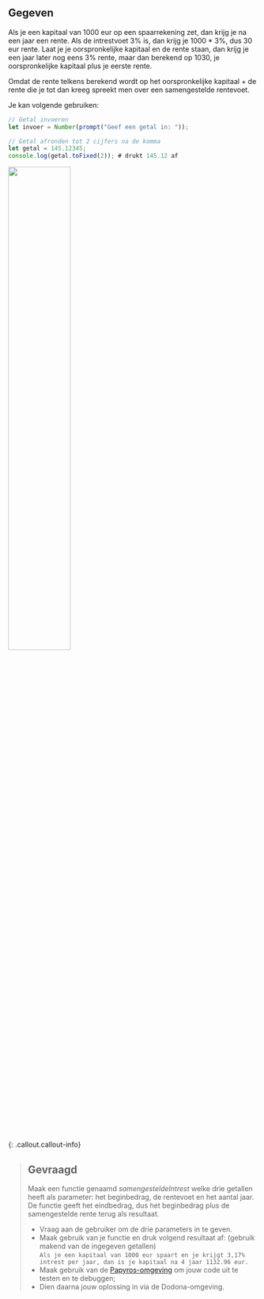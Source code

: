 ## Gegeven
Als je een kapitaal van 1000 eur op een spaarrekening zet, dan krijg je na een jaar een rente. Als de intrestvoet 3% is, dan krijg je 1000 * 3%, dus 30 eur rente. Laat je je oorspronkelijke kapitaal en de rente staan, dan krijg je een jaar later nog eens 3% rente, maar dan berekend op 1030, je oorspronkelijke kapitaal plus je eerste rente.

Omdat de rente telkens berekend wordt op het oorspronkelijke kapitaal + de rente die je tot dan kreeg spreekt men over een samengestelde rentevoet.

Je kan volgende gebruiken:
``` Javascript
// Getal invoeren
let invoer = Number(prompt("Geef een getal in: "));

// Getal afronden tot 2 cijfers na de komma
let getal = 145.12345;
console.log(getal.toFixed(2)); # drukt 145.12 af
```

<img src="https://images.pexels.com/photos/6256068/pexels-photo-6256068.jpeg?cs=srgb&dl=pexels-karolina-grabowska-6256068.jpg&fm=jpg&w=640&h=427&_gl=1*1jvgzhi*_ga*MzM2NTYwNzI2LjE3MjQxNTM5OTI.*_ga_8JE65Q40S6*MTcyNDE1Mzk5MS4xLjEuMTcyNDE1NTA0OS4wLjAuMA.." width="50%"/>


{: .callout.callout-info}
> ## Gevraagd
> Maak een functie genaamd *samengesteldeIntrest* welke drie getallen heeft als parameter: het beginbedrag, de rentevoet en het aantal jaar. De functie geeft het eindbedrag, dus het beginbedrag plus de samengestelde rente terug als resultaat.
> * Vraag aan de gebruiker om de drie parameters in te geven.
> * Maak gebruik van je functie en druk volgend resultaat af: (gebruik makend van de ingegeven getallen)<br>
`Als je een kapitaal van 1000 eur spaart en je krijgt 3,17% intrest per jaar, dan is je kapitaal na 4 jaar 1132.96 eur.`
> * Maak gebruik van de [Papyros-omgeving](https://papyros.dodona.be/?locale=nl&language=JavaScript) om jouw code uit te testen en te debuggen;
> * Dien daarna jouw oplossing in via de Dodona-omgeving. 


